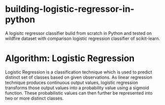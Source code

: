 # building-logistic-regressor-in-python
A logisitc regressor classifier bulid from scratch in Python and tested on wildfire dataset with comparison logistic regression classifier of scikit-learn.

# Algorithm: Logistic Regression
Logistic Regression is a classification technique which is used to predict distinct set of classes
based on given observations. As linear regression technique produces continuous output 
values, logistic regression transforms those output values into a probability value using a 
sigmoid function. These probabilistic values can then further be represented into two or more 
distinct classes.
